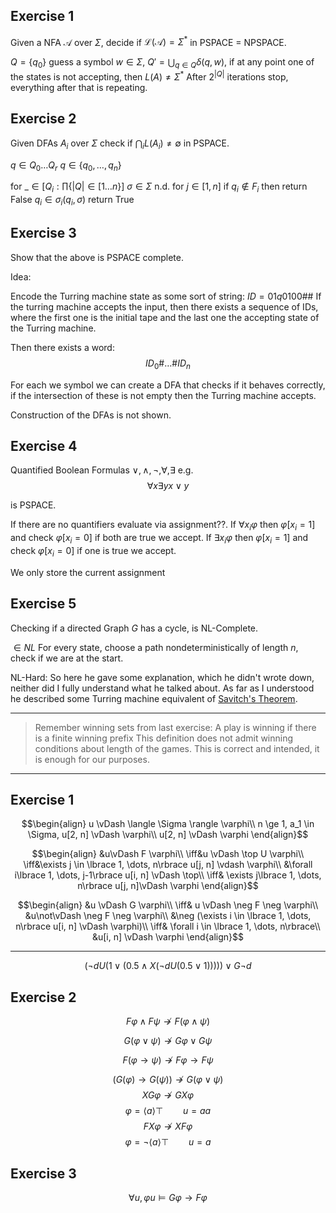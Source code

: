 ## Exercise 1
Given a NFA $\mathcal A$ over $\Sigma$, decide if $\mathcal L(\mathcal A) = \Sigma^*$ in PSPACE = NPSPACE.

$Q = \lbrace q_0\rbrace$ guess a symbol $w \in \Sigma$, $Q' = \bigcup_{q\in Q} \delta(q, w)$, if at any point one of the states is not accepting, then $L(A) \not = \Sigma^*$
After $2^{|Q|}$ iterations stop, everything after that is repeating.

## Exercise 2

Given DFAs $A_i$ over $\Sigma$ check if $\bigcap_i L(A_i) \not = \emptyset$ in PSPACE.

 $q \in Q_0 \dots Q_r$
 $q\in \lbrace q_0, \dots, q_n\rbrace$

for $\_ \in [Q_i : \prod\lbrace |Q| \in [1 \dots n\rbrace]$
	$\sigma \in \Sigma$ n.d.
	for $j \in [1, n]$
		if $q_i \not \in F_i$ then return False
	$q_i \in \sigma_i(q_i, \sigma)$
return True

## Exercise 3
Show that the above is PSPACE complete.

Idea:

Encode the Turring machine state as some sort of string:
$ID = 01q0100\#\#$
If the turring machine accepts the input, then there exists a sequence of IDs, where the first one is the initial tape and the last one the accepting state of the Turring machine.

Then there exists a word:
$$ID_0 \# \dots \# ID_n$$

For each we symbol we can create a DFA that checks if it behaves correctly, if the intersection of these is not empty then the Turring machine accepts.

Construction of the DFAs is not shown.


## Exercise 4

Quantified Boolean Formulas  $\lor, \land, \neg, \forall, \exists$
e.g.
$$\forall x \exists y x \lor y$$

is PSPACE.

If there are no quantifiers evaluate via assignment??.
If $\forall x_i \varphi$ then $\varphi[x_i = 1]$ and check $\varphi[x_i = 0]$ if both are true we accept.
If $\exists x_i \varphi$ then $\varphi[x_i = 1]$ and check $\varphi[x_i = 0]$ if one is true we accept.

We only store the current assignment

## Exercise 5

Checking if a directed Graph $G$ has a cycle, is NL-Complete.

$\in NL$
For every state, choose a path nondeterministically of length $n$, check if we are at the start.

NL-Hard:
So here he gave some explanation, which he didn't wrote down, neither did I fully understand what he talked about. As far as I understood he described some Turring machine equivalent of [Savitch's Theorem](https://en.wikipedia.org/wiki/Savitch's_theorem). 

---

> Remember winning sets from last exercise:
> A play is winning if there is a finite winning prefix
> This definition does not admit winning conditions about length of the games. This is correct and intended, it is enough for our purposes.


---


## Exercise 1
$$\begin{align}
u \vDash \langle \Sigma \rangle \varphi\\
n \ge 1, a_1 \in \Sigma, u[2, n] \vDash \varphi\\
u[2, n] \vDash \varphi
\end{align}$$

$$\begin{align}
&u\vDash F \varphi\\
\iff&u \vDash \top U \varphi\\
\iff&\exists j \in \lbrace 1, \dots, n\rbrace u[j, n] \vdash \varphi\\
&\forall i\lbrace 1, \dots, j-1\rbrace u[i, n] \vDash \top\\
\iff& \exists j\lbrace 1, \dots, n\rbrace u[j, n]\vDash \varphi
\end{align}$$

$$\begin{align}
&u \vDash G \varphi\\
\iff& u \vDash \neg F \neg \varphi\\
&u\not\vDash \neg F \neg \varphi\\
&\neg (\exists i \in \lbrace 1, \dots, n\rbrace u[i, n] \vDash \varphi)\\
\iff& \forall i \in \lbrace 1, \dots, n\rbrace\\
&u[i, n] \vDash \varphi
\end{align}$$

---

$$(\neg d U (1 \lor (0.5 \land X(\neg d U (0.5 \lor 1)))))\lor G \neg d$$
## Exercise 2

$$F\varphi \land F \psi \not \to F(\varphi \land \psi)$$

$$G(\varphi \lor \psi) \not \to G\varphi \lor G\psi$$

$$F(\varphi \to \psi) \not \to F\varphi \to F\psi$$

$$(G(\varphi) \to G(\psi)) \not \to G(\varphi \lor \psi)$$
$$XG\varphi \not \to GX \varphi$$
$$\varphi = \langle a\rangle \top \qquad u = aa$$
$$FX\varphi \not \to XF\varphi$$
$$\varphi = \neg \langle a\rangle \top \qquad u = a$$


## Exercise 3
$$\forall u, \varphi u \vDash G\varphi \to F\varphi$$
